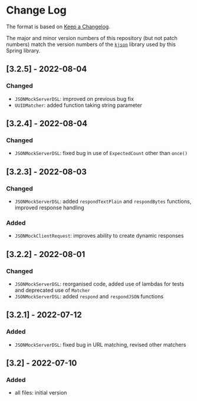 # Change Log

The format is based on [Keep a Changelog](http://keepachangelog.com/).

The major and minor version numbers of this repository (but not patch numbers) match the version numbers of the
[`kjson`](https://github.com/pwall567/kjson) library used by this Spring library.

## [3.2.5] - 2022-08-04
### Changed
- `JSONMockServerDSL`: improved on previous bug fix
- `UUIDMatcher`: added function taking string parameter

## [3.2.4] - 2022-08-04
### Changed
- `JSONMockServerDSL`: fixed bug in use of `ExpectedCount` other than `once()`

## [3.2.3] - 2022-08-03
### Changed
- `JSONMockServerDSL`: added `respondTextPlain` and `respondBytes` functions, improved response handling
### Added
- `JSONMockClientRequest`: improves ability to create dynamic responses

## [3.2.2] - 2022-08-01
### Changed
- `JSONMockServerDSL`: reorganised code, added use of lambdas for tests and deprecated use of `Matcher`
- `JSONMockServerDSL`: added `respond` and `respondJSON` functions

## [3.2.1] - 2022-07-12
### Added
- `JSONMockServerDSL`: fixed bug in URL matching, revised other matchers

## [3.2] - 2022-07-10
### Added
- all files: initial version
